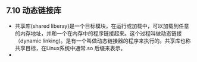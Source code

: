 ## 7.10 动态链接库
* 共享库(shared liberay)是一个目标模块，在运行或加载中，可以加载到任意的内存地址，并和一个在内存中的程序链接起来。这个过程叫做动态链接（dynamic linking)。是有一个叫做动态链接器的程序来执行的。共享库也称共享目标，在Linux系统中通常.so 后缀来表示。
* 
